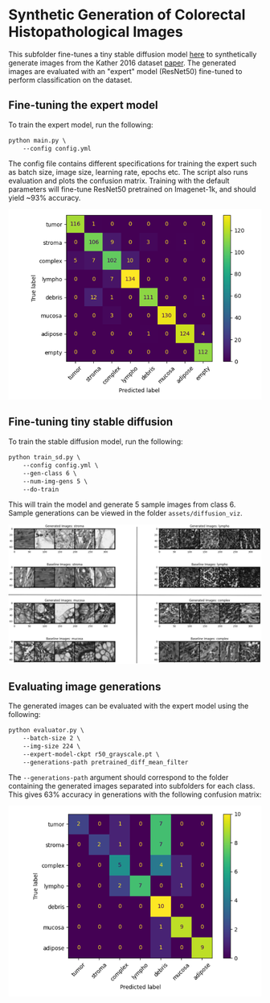 # Synthetic Generation of Colorectal Histopathological Images

This subfolder fine-tunes a tiny stable diffusion model [here](https://huggingface.co/segmind/tiny-sd) to synthetically generate images from the Kather 2016 dataset [paper](https://pubmed.ncbi.nlm.nih.gov/27306927/). The generated images are evaluated with an "expert" model (ResNet50) fine-tuned to perform classification on the dataset.

## Fine-tuning the expert model
To train the expert model, run the following:
```
python main.py \
    --config config.yml
```
The config file contains different specifications for training the expert such as batch size, image size, learning rate, epochs etc. The script also runs evaluation and plots the confusion matrix. Training with the default parameters will fine-tune ResNet50 pretrained on Imagenet-1k, and should yield ~93% accuracy.

<img src="assets/Confusion_mat_expert.png" alt="cf_expert" width="640" />

## Fine-tuning tiny stable diffusion
To train the stable diffusion model, run the following:
```
python train_sd.py \
    --config config.yml \
    --gen-class 6 \
    --num-img-gens 5 \
    --do-train
```
This will train the model and generate 5 sample images from class 6. Sample generations can be viewed in the folder `assets/diffusion_viz`.

<img src="assets/generations.png" alt="generations" width="640" />

## Evaluating image generations
The generated images can be evaluated with the expert model using the following:
```
python evaluator.py \
    --batch-size 2 \
    --img-size 224 \
    --expert-model-ckpt r50_grayscale.pt \
    --generations-path pretrained_diff_mean_filter
```
The `--generations-path` argument should correspond to the folder containing the generated images separated into subfolders for each class. This gives 63% accuracy in generations with the following confusion matrix:

<img src="assets/Confusion_mat.png" alt="cf_sd" width="640" />
